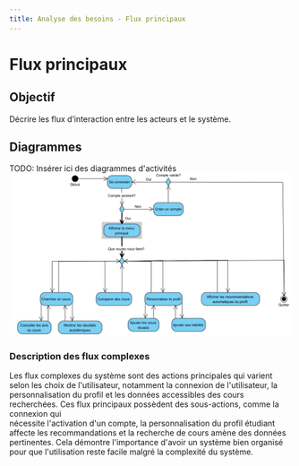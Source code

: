 ```yaml
---
title: Analyse des besoins - Flux principaux
---
```


# Flux principaux

## Objectif

Décrire les flux d’interaction entre les acteurs et le système.

## Diagrammes

TODO: Insérer ici des diagrammes d'activités
![alt text](<Capture d’écran 2025-10-06 151712-1.png>)

### Description des flux complexes

Les flux complexes du système sont des actions principales qui varient selon les choix de l'utilisateur, notamment la connexion de l'utilisateur, la  
personnalisation du profil et les données accessibles des cours recherchées. Ces flux principaux possèdent des sous-actions, comme la connexion qui  
nécessite l'activation d'un compte, la personnalisation du profil étudiant affecte les recommandations et la recherche de cours amène des données    
pertinentes. Cela démontre l'importance d'avoir un système bien organisé pour que l'utilisation reste facile malgré la complexité du système.
